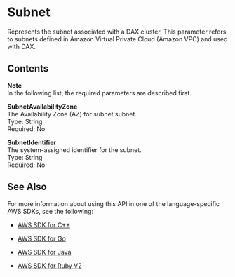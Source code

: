 # Subnet<a name="API_dax_Subnet"></a>

Represents the subnet associated with a DAX cluster\. This parameter refers to subnets defined in Amazon Virtual Private Cloud \(Amazon VPC\) and used with DAX\.

## Contents<a name="API_dax_Subnet_Contents"></a>

**Note**  
In the following list, the required parameters are described first\.

 **SubnetAvailabilityZone**   
The Availability Zone \(AZ\) for subnet subnet\.  
Type: String  
Required: No

 **SubnetIdentifier**   
The system\-assigned identifier for the subnet\.  
Type: String  
Required: No

## See Also<a name="API_dax_Subnet_SeeAlso"></a>

For more information about using this API in one of the language\-specific AWS SDKs, see the following:

+  [AWS SDK for C\+\+](http://docs.aws.amazon.com/goto/SdkForCpp/dax-2017-04-19/Subnet) 

+  [AWS SDK for Go](http://docs.aws.amazon.com/goto/SdkForGoV1/dax-2017-04-19/Subnet) 

+  [AWS SDK for Java](http://docs.aws.amazon.com/goto/SdkForJava/dax-2017-04-19/Subnet) 

+  [AWS SDK for Ruby V2](http://docs.aws.amazon.com/goto/SdkForRubyV2/dax-2017-04-19/Subnet) 